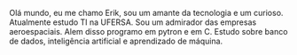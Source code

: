 Olá mundo, eu me chamo Erik, sou um amante da tecnologia e um curioso.
Atualmente estudo TI na UFERSA.
Sou um admirador das empresas aeroespaciais.
Alem disso programo em pytron e em C.
Estudo sobre banco de dados, inteligência artificial e aprendizado de máquina.
